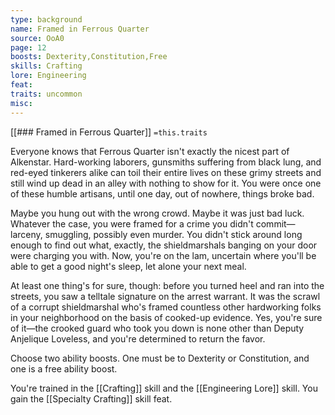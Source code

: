 ```yaml
---
type: background
name: Framed in Ferrous Quarter 
source: OoA0
page: 12
boosts: Dexterity,Constitution,Free
skills: Crafting
lore: Engineering
feat: 
traits: uncommon
misc: 
---
```


[[### Framed in Ferrous Quarter]]
`=this.traits`


Everyone knows that Ferrous Quarter isn't exactly the nicest part of Alkenstar. Hard-working laborers, gunsmiths suffering from black lung, and red-eyed tinkerers alike can toil their entire lives on these grimy streets and still wind up dead in an alley with nothing to show for it. You were once one of these humble artisans, until one day, out of nowhere, things broke bad.

Maybe you hung out with the wrong crowd. Maybe it was just bad luck. Whatever the case, you were framed for a crime you didn't commit—larceny, smuggling, possibly even murder. You didn't stick around long enough to find out what, exactly, the shieldmarshals banging on your door were charging you with. Now, you're on the lam, uncertain where you'll be able to get a good night's sleep, let alone your next meal.

At least one thing's for sure, though: before you turned heel and ran into the streets, you saw a telltale signature on the arrest warrant. It was the scrawl of a corrupt shieldmarshal who's framed countless other hardworking folks in your neighborhood on the basis of cooked-up evidence. Yes, you're sure of it—the crooked guard who took you down is none other than Deputy Anjelique Loveless, and you're determined to return the favor.

Choose two ability boosts. One must be to Dexterity or Constitution, and one is a free ability boost.

You're trained in the [[Crafting]] skill and the [[Engineering Lore]] skill. You gain the [[Specialty Crafting]] skill feat.

